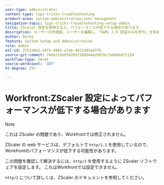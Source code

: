 ```yaml
---
user-type: administrator
content-type: tips-tricks-troubleshooting
product-area: system-administration;user-management
navigation-topic: tips-tricks-troubleshooting-setup-admin
title: ZScaler 設定を使用すると、パフォーマンスが低下する場合があります
description: ユーザーの作成後、ユーザーを編集し、「SAML 2.0 認証のみを許可」を有効にすると、ユーザーとパスワードを SAML システムで制御することができます。このオプションを有効にすると、ユーザーは SAML 経由でのみログインできます。
author: Becky
feature: System Setup and Administration
role: Admin
exl-id: 2752a9e2-44fe-49b5-a7ab-4021d91ed37b
source-git-commit: f66b219e9fd203f108844ad397bcfa848b8f1134
workflow-type: tm+mt
source-wordcount: '107'
ht-degree: 25%

---
```


# Workfront:ZScaler 設定によってパフォーマンスが低下する場合があります

>[!NOTE]
>
>これは ZScaler の問題であり、Workfrontでは修正されません。

ZScaler の web サービスは、デフォルトで `http/1.1` を使用しているので、Workfrontのパフォーマンスが低下する可能性があります。

この問題を確認して解決するには、`http/2` を使用するように ZScaler ソフトウェアを設定します。 これはWorkfrontでは設定できません。

`http/2` について詳しくは、ZScaler のドキュメントを参照してください。

